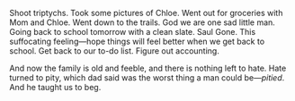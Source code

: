 Shoot triptychs. Took some pictures of Chloe. Went out for groceries with Mom and Chloe. Went down to the trails. God we are one sad little man. Going back to school tomorrow with a clean slate. Saul Gone. This suffocating feeling—hope things will feel better when we get back to school. Get back to our to-do list. Figure out accounting. 

And now the family is old and feeble, and there is nothing left to hate. Hate turned to pity, which dad said was the worst thing a man could be—*pitied*. And he taught us to beg.